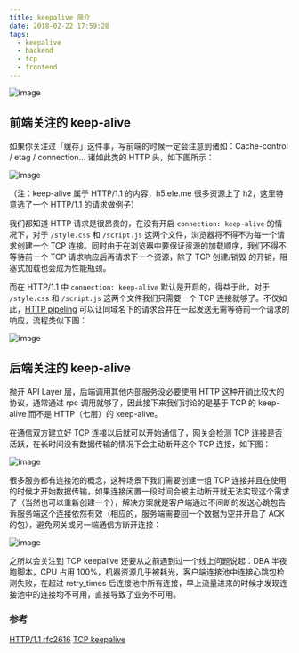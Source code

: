 ```yaml
---
title: keepalive 简介
date: 2018-02-22 17:59:28
tags:
  - keepalive
  - backend
  - tcp
  - frontend
---
```


![image](https://oiw32lugp.qnssl.com/1.jpg)

## 前端关注的 keep-alive
如果你关注过「缓存」这件事，写前端的时候一定会注意到诸如：Cache-control / etag / connection… 诸如此类的 HTTP 头，如下图所示：

![image](https://oiw32lugp.qnssl.com/2.jpg)

（注：keep-alive 属于 HTTP/1.1 的内容，h5.ele.me 很多资源上了 h2，这里特意选了一个 HTTP/1.1 的请求做例子）

我们都知道 HTTP 请求是很昂贵的，在没有开启 `connection: keep-alive` 的情况下，对于 `/style.css` 和 `/script.js` 这两个文件，浏览器将不得不为每一个请求创建一个 TCP 连接。同时由于在浏览器中要保证资源的加载顺序，我们不得不等待前一个 TCP 请求响应后再请求下一个资源，除了 TCP 创建/销毁 的开销，阻塞式加载也会成为性能瓶颈。

而在 HTTP/1.1 中 `connection: keep-alive` 默认是开启的，得益于此，对于 `/style.css` 和 `/script.js` 这两个文件我们只需要一个 TCP 连接就够了。不仅如此，[HTTP pipeling](https://en.wikipedia.org/wiki/HTTP_pipelining) 可以让同域名下的请求合并在一起发送无需等待前一个请求的响应，流程类似下图：

![image](https://oiw32lugp.qnssl.com/3.jpg)

## 后端关注的 keep-alive
抛开 API Layer 层，后端调用其他内部服务没必要使用 HTTP 这种开销比较大的协议，通常通过 rpc 调用就够了，因此接下来我们讨论的是基于 TCP 的 keep-alive 而不是 HTTP（七层）的 keep-alive。

在通信双方建立好 TCP 连接以后就可以开始通信了，网关会检测 TCP 连接是否活跃，在长时间没有数据传输的情况下会主动断开这个 TCP 连接，如下图：

![image](https://oiw32lugp.qnssl.com/4.jpg)

很多服务都有连接池的概念，这种场景下我们需要创建一组 TCP 连接并且在使用的时候才开始数据传输，如果连接闲置一段时间会被主动断开就无法实现这个需求了（当然也可以重新创建一个），解决方案就是客户端通过不间断的发送心跳包告诉服务端这个连接依然有效（相应的，服务端需要回一个数据为空并开启了 ACK 的包），避免网关或另一端通信方断开连接：

![image](https://oiw32lugp.qnssl.com/5.jpg)

之所以会关注到 TCP keepalive 还要从之前遇到过一个线上问题说起：DBA 半夜跑脚本，CPU 占用 100%，机器资源几乎被耗光，客户端连接池中连接心跳包检测失败，在超过 retry_times 后连接池中所有连接，早上流量进来的时候才发现连接池中的连接均不可用，直接导致了业务不可用。

### 参考

[HTTP/1.1 rfc2616](https://www.w3.org/Protocols/rfc2616/rfc2616-sec8.html)
[TCP keepalive](http://tldp.org/HOWTO/TCP-Keepalive-HOWTO/overview.html)
